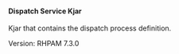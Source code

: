 #### Dispatch Service Kjar

Kjar that contains the dispatch process definition.

Version: RHPAM 7.3.0